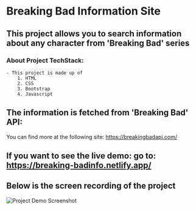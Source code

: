 # Breaking Bad Information Site

## This project allows you to search information about any character from 'Breaking Bad' series

### About Project TechStack:

    - This project is made up of
    	1. HTML
    	2. CSS
    	3. Bootstrap
    	4. Javascript

## The information is fetched from 'Breaking Bad' API:

You can find more at the following site: https://breakingbadapi.com/

## If you want to see the live demo: go to: https://breaking-badinfo.netlify.app/

## Below is the screen recording of the project

![Project Demo Screenshot](./BreakingBadInfo.gif)
